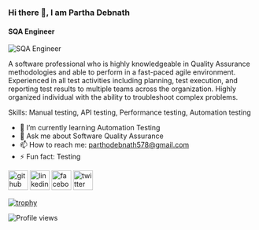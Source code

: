### Hi there 👋, I am Partha Debnath
#### SQA Engineer 
![SQA Engineer ](https://pbs.twimg.com/profile_images/1662511459379859461/CvtAjT4i_400x400.jpg)

A software professional who is highly knowledgeable in Quality Assurance methodologies and able to perform in a fast-paced
agile environment. Experienced in all test activities including planning, test execution, and reporting test results to multiple
teams across the organization. Highly organized individual with the ability to troubleshoot complex problems.

Skills: Manual testing, API testing, Performance testing, Automation testing

- 🌱 I’m currently learning Automation Testing 
- 💬 Ask me about Software Quality Assurance 
- 📫 How to reach me: parthodebnath578@gmail.com 
- ⚡ Fun fact: Testing 


[<img src='https://cdn.jsdelivr.net/npm/simple-icons@3.0.1/icons/github.svg' alt='github' height='40'>](https://github.com/https://github.com/parthadebnath99)  [<img src='https://cdn.jsdelivr.net/npm/simple-icons@3.0.1/icons/linkedin.svg' alt='linkedin' height='40'>](https://www.linkedin.com/in/https://www.linkedin.com/in/partha-debnath1//)  [<img src='https://cdn.jsdelivr.net/npm/simple-icons@3.0.1/icons/facebook.svg' alt='facebook' height='40'>](https://www.facebook.com/https://www.facebook.com/Parthadebnath19/)  [<img src='https://cdn.jsdelivr.net/npm/simple-icons@3.0.1/icons/twitter.svg' alt='twitter' height='40'>](https://twitter.com/https://twitter.com/Rudronil18)  

[![trophy](https://github-profile-trophy.vercel.app/?username=https://github.com/parthadebnath99)](https://github.com/ryo-ma/github-profile-trophy)

![Profile views](https://gpvc.arturio.dev/https://github.com/parthadebnath99)  
